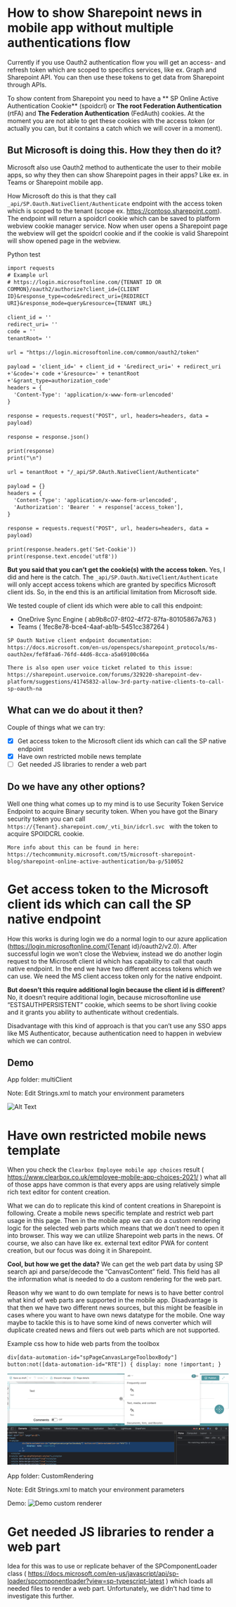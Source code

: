 # How to show Sharepoint news in mobile app without multiple authentications flow
Currently if you use Oauth2 authentication flow you will get an access- and refresh token which are scoped to specifics services, like ex. Graph and Sharepoint API. You can then use these tokens to get data from Sharepoint through APIs.

To show content from Sharepoint you need to have a ** SP Online Active Authentication Cookie** (spoidcrl) or **The root Federation Authentication** (rtFA) and **The Federation Authentication** (FedAuth) cookies. At the moment you are not able to get these cookies with the access token (or actually you can, but it contains a catch which we will cover in a moment).

## But Microsoft is doing this. How they then do it?
Microsoft also use Oauth2 method to authenticate the user to their mobile apps, so why they then can show Sharepoint pages in their apps? Like ex. in Teams or Sharepoint mobile app.

How Microsoft do this is that they call `_api/SP.Oauth.NativeClient/Authenticate` endpoint with the access token which is scoped to the tenant (scope ex. https://contoso.sharepoint.com). The endpoint will return a spoidcrl cookie which can be saved to platform webview cookie manager service. Now when user opens a Sharepoint page the webview will get the spoidcrl cookie and if the cookie is valid Sharepoint will show opened page in the webview.

Python test
```
import requests
# Example url
# https://login.microsoftonline.com/{TENANT ID OR COMMON}/oauth2/authorize?client_id={CLIENT ID}&response_type=code&redirect_uri={REDIRECT URI}&response_mode=query&resource={TENANT URL}

client_id = ''
redirect_uri= ''
code = ''
tenantRoot= ''

url = "https://login.microsoftonline.com/common/oauth2/token"

payload = 'client_id=' + client_id + '&redirect_uri=' + redirect_uri +'&code='+ code +'&resource=' + tenantRoot +'&grant_type=authorization_code'
headers = {
  'Content-Type': 'application/x-www-form-urlencoded'
}

response = requests.request("POST", url, headers=headers, data = payload)

response = response.json()

print(response)
print("\n")

url = tenantRoot + "/_api/SP.OAuth.NativeClient/Authenticate"

payload = {}
headers = {
  'Content-Type': 'application/x-www-form-urlencoded',
  'Authorization': 'Bearer ' + response['access_token'],
}

response = requests.request("POST", url, headers=headers, data = payload)

print(response.headers.get('Set-Cookie'))
print(response.text.encode('utf8'))
```

**But you said that you can’t get the cookie(s) with the access token.**
Yes, I did and here is the catch. The `_api/SP.Oauth.NativeClient/Authenticate` will only accept access tokens which are granted by specifics Microsoft client ids. So, in the end this is an artificial limitation from Microsoft side.

We tested couple of client ids which were able to call this endpoint:

* OneDrive Sync Engine ( ab9b8c07-8f02-4f72-87fa-80105867a763 ) 
* Teams ( 1fec8e78-bce4-4aaf-ab1b-5451cc387264 )

```
SP Oauth Native client endpoint documentation:
https://docs.microsoft.com/en-us/openspecs/sharepoint_protocols/ms-oauth2ex/fef8faa6-76fd-44d6-8cca-a5a69100c66a
```
```
There is also open user voice ticket related to this issue:
https://sharepoint.uservoice.com/forums/329220-sharepoint-dev-platform/suggestions/41745832-allow-3rd-party-native-clients-to-call-sp-oauth-na
```

## What can we do about it then?
Couple of things what we can try:

- [x] Get access token to the Microsoft client ids which can call the SP native endpoint
- [x] Have own restricted mobile news template
- [ ] Get needed JS libraries to render a web part

## Do we have any other options?
Well one thing what comes up to my mind is to use Security Token Service Endpoint to acquire Binary security token. When you have got the Binary security token you can call `https://{Tenant}.sharepoint.com/_vti_bin/idcrl.svc ` with the token to acquire SPOIDCRL cookie.
```
More info about this can be found in here:
https://techcommunity.microsoft.com/t5/microsoft-sharepoint-blog/sharepoint-online-active-authentication/ba-p/510052
```

# Get access token to the Microsoft client ids which can call the SP native endpoint
How this works is during login we do a normal login to our azure application (https://login.microsoftonline.com/{Tenant id}/oauth2/v2.0). After successful login we won’t close the Webview, instead we do another login request to the Microsoft client id which has capability to call that oauth native endpoint. In the end we have two different access tokens which we can use. We need the MS client access token only for the native endpoint.

**But doesn’t this require additional login because the client id is different**? No, it doesn’t require additional login, because microsoftonline use “ESTSAUTHPERSISTENT” cookie, which seems to be short living cookie and it grants you ability to authenticate without credentials.

Disadvantage with this kind of approach is that you can’t use any SSO apps like MS Authenticator, because authentication need to happen in webview which we can control.

## Demo
App folder: multiClient

Note: Edit Strings.xml to match your environment parameters

![Alt Text](./media/multi-client.gif)

# Have own restricted mobile news template
When you check the `Clearbox Employee mobile app choices` result ( https://www.clearbox.co.uk/employee-mobile-app-choices-2021/ ) what all of those apps have common is that every apps are using relatively simple rich text editor for content creation.

What we can do to replicate this kind of content creations in Sharepoint is following. Create a mobile news specific template and restrict web part usage in this page. Then in the mobile app we can do a custom rendering logic for the selected web parts which means that we don’t need to open it into browser. This way we can utilize Sharepoint web parts in the news. Of course, we also can have like ex. external text editor PWA for content creation, but our focus was doing it in Sharepoint.

**Cool, but how we get the data?** We can get the web part data by using SP search api and parse/decode the “CanvasContent” field. This field has all the information what is needed to do a custom rendering for the web part.

Reason why we want to do own template for news is to have better control what kind of web parts are supported in the mobile app. Disadvantage is that then we have two different news sources, but this might be feasible in cases where you want to have own news datatype for the mobile. One way maybe to tackle this is to have some kind of news converter which will duplicate created news and filers out web parts which are not supported.


Example css how to hide web parts from the toolbox
```
div[data-automation-id="spPageCanvasLargeToolboxBody"] button:not([data-automation-id="RTE"]) { display: none !important; }
```
![css](./media/css-hide-web-parts.png)

App folder: CustomRendering

Note: Edit Strings.xml to match your environment parameters

Demo:
![Demo custom renderer](./media/custom-renderer.gif)

# Get needed JS libraries to render a web part
Idea for this was to use or replicate behaver of the SPComponentLoader class ( https://docs.microsoft.com/en-us/javascript/api/sp-loader/spcomponentloader?view=sp-typescript-latest ) which loads all needed files to render a web part. Unfortunately, we didn't had time to investigate this further.

